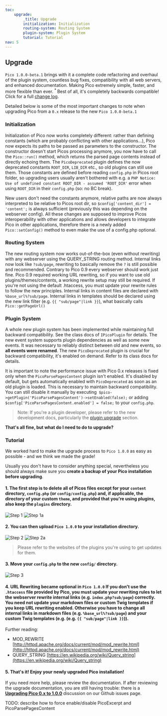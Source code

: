 ```yaml
---
toc:
    upgrade:
        _title: Upgrade
        initialization: Initialization
        routing-system: Routing System
        plugin-system: Plugin System
        tutorial: Tutorial
nav: 5
---
```


## Upgrade

`Pico 1.0.0-beta.1` brings with it a complete code refactoring and overhaul of the plugin system, countless bug fixes, compatibility with all web servers, and enhanced documentation. Making Pico extremely simple, faster, and more flexible than ever. <sup> * </sup>Best of all, it's completely backwards compatible! Click for a full [change log](https://github.com/picocms/Pico/blob/master/changelog.txt).

Detailed below is some of the most important changes to note when upgrading Pico from a `0.x` release to the new `Pico 1.0.0-beta.1`

### Initialization
Initialization of Pico now works completely different: rather than defining constants (which are probably conflicting with other applications...), Pico now expects its paths to be passed as parameters to the constructor. The constructor doesn't start Picos processing anymore, you now have to call the `Pico::run()` method, which returns the parsed page contents instead of directly echoing them. The `PicoDeprecated` plugin defines the now deprecated constants `ROOT_DIR`, `LIB_DIR` etc., so old plugins can still use them. Those constants are defined before reading `config.php` in Picos root folder, so upgrading users usually aren't bothered with e.g. a `PHP Notice: Use of undefined constant ROOT_DIR - assumed 'ROOT_DIR'` error when using `ROOT_DIR` in their `config.php` (so: no BC break).

New users don't need the constants anymore, relative paths are now always interpreted to be relative to Picos root dir, so `$config['content_dir'] = 'content';` is always sufficient (previously this was depending on the webserver config). All these changes are supposed to improve Picos interoperability with other applications and allows developers to integrate Pico in other applications, therefore there is a newly added `Pico::setConfig()` method to even make the use of a config.php optional.

### Routing System
The new routing system now works out-of-the-box (even without rewriting) with any webserver using the QUERY_STRING routing method. Internal links now look like `?sub/page`, rewriting to basically remove the `?` is still possible and recommended. Contrary to Pico 0.9 every webserver should work just fine. Pico 0.9 required working URL rewriting, so if you want to use old plugins/themes/contents, a working rewrite setup may still be required. If you're not using the default .htaccess, you must update your rewrite rules to follow the new principles. Internal links in content files are declared with `%base_url%?sub/page`. Internal links in templates should be declared using the new link filter (e.g. `{{ "sub/page"|link }}`), what basically calls `Pico::getPageUrl()`

### Plugin System
A whole new plugin system has been implemented while maintaining full backward compatibility. See the class docs of `IPicoPlugin` for details. The new event system supports plugin dependencies as well as some new events. It was necessary to reliably distinct between old and new events, so __all events were renamed__. The new `PicoDeprecated` plugin is crucial for backward compatibility, it's enabled on demand. Refer to its class docs for details.

It is important to note the performance issue with Pico 0.x releases is fixed only when the `PicoParsePagesContent` plugin isn't enabled. It's disabled by default, but gets automatically enabled with `PicoDeprecated` as soon as an old plugin is loaded. This is necessary to maintain backward compatibility. You can still disable it manually by executing` $pico->getPlugin('PicoParsePagesContent')->setEnabled(false);` or adding `$config['PicoParsePagesContent.enabled'] = false;` to your `config.php`.

>Note: If you're a plugin developer, please refer to the new development docs, particularly the [plugin upgrade](/plugin-dev.html#migrating-from-0x---10) section.

__That's all fine, but what do I need to do to upgrade?__

### Tutorial
We worked hard to make the upgrade process to `Pico 1.0.0` as easy as possible - and we think we made the grade!

Usually you don't have to consider anything special, nevertheless you should always make sure you __create a backup of your Pico installation before upgrading__.

#### 1. The first step is to delete all of Picos files except for your __`content`__ directory, __`config.php`__ (or `config/config.php`) and, if applicable, the directory of your custom __`theme`__, and provided that you're using plugins, also keep the __`plugins`__ directory.
![Step 1](style/images/docs/pico_upgrade_delete_old.jpg)
![Step 1a](style/images/docs/pico_upgrade_old_deleted.jpg)

#### 2. You can then upload `Pico 1.0.0` to your installation directory.
![Step 2](style/images/docs/pico_upgrade_select_1.0.jpg)
![Step 2a](style/images/docs/pico_upgrade_move_1.0.jpg)

>Please refer to the websites of the plugins you're using to get updates for them.

#### 3. Move your `config.php` to the new `config/` directory.
![Step 3](style/images/docs/pico_upgrade_move_config.jpg)

#### 4. URL Rewriting became optional in `Pico 1.0.0` If you don't use the `.htaccess` file provided by Pico, you must update your rewriting rules to let the webserver rewrite internal links (e.g. `index.php?sub/page`) correctly. You need not update your markdown files or custom Twig templates if you keep URL rewriting enabled. Otherwise you have to change all internal links in markdown files (e.g. `%base_url%?sub/page`) and your custom Twig templates (e.g. (e.g. `{{ "sub/page"|link }}`)).

Further reading:

- MOD_REWRITE [http://httpd.apache.org/docs/current/mod/mod_rewrite.html](http://httpd.apache.org/docs/current/mod/mod_rewrite.html)
- QUERY_STRING [https://en.wikipedia.org/wiki/Query_string](https://en.wikipedia.org/wiki/Query_string)

#### 5. That's it! Enjoy your newly upgraded Pico installation!
If you need more help, please review the documentation. If after reviewing the upgrade documentation, you are still having trouble: there is a __[Upgrading Pico 0.x to 1.0.0]()__ discussion on our Github issues page.

TODO: describe how to force enable/disable PicoExcerpt and PicoParsePagesContent
